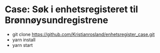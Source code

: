 # Case: Søk i enhetsregisteret til Brønnøysundregistrene

* git clone https://github.com/Kristianrosland/enhetsregister_case.git
* yarn install
* yarn start
